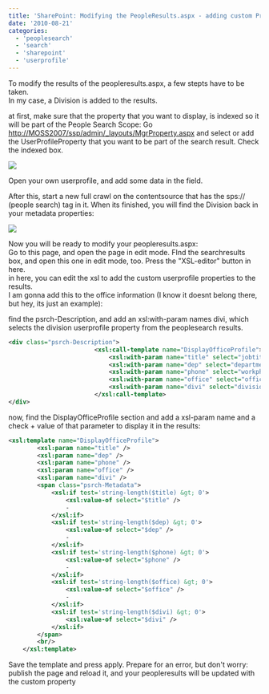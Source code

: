 ```yaml
---
title: 'SharePoint: Modifying the PeopleResults.aspx - adding custom Profile Properties'
date: '2010-08-21'
categories:
  - 'peoplesearch'
  - 'search'
  - 'sharepoint'
  - 'userprofile'
---
```


To modify the results of the peopleresults.aspx, a few stepts have to be taken.  
In my case, a Division is added to the results.

at first, make sure that the property that you want to display, is indexed so it will be part of the People Search Scope: Go [http://MOSS2007/ssp/admin/\_layouts/MgrProperty.aspx](http://moss2007/ssp/admin/_layouts/MgrProperty.aspx) and select or add the UserProfileProperty that you want to be part of the search result. Check the indexed box.

[![](images/4705.indexed.JPG)](http://bloggingabout.net/cfs-file.ashx/__key/CommunityServer.Blogs.Components.WeblogFiles/bas/4705.indexed.JPG)

Open your own userprofile, and add some data in the field.

After this, start a new full crawl on the contentsource that has the sps:// (people search) tag in it. When its finished, you will find the Division back in your metadata properties:

[![](images/6165.metadataproperty.JPG)](http://bloggingabout.net/cfs-file.ashx/__key/CommunityServer.Blogs.Components.WeblogFiles/bas/6165.metadataproperty.JPG)

Now you will be ready to modify your peopleresults.aspx:  
Go to this page, and open the page in edit mode. FInd the searchresults box, and open this one in edit mode, too. Press the "XSL-editor" button in here.  
in here, you can edit the xsl to add the custom userprofile properties to the results.  
I am gonna add this to the office information (I know it doesnt belong there, but hey, its just an example):

find the psrch-Description, and add an xsl:with-param names divi, which selects the division userprofile property from the peoplesearch results.

```xml
<div class="psrch-Description">
                        <xsl:call-template name="DisplayOfficeProfile">
                            <xsl:with-param name="title" select="jobtitle" />
                            <xsl:with-param name="dep" select="department" />
                            <xsl:with-param name="phone" select="workphone" />
                            <xsl:with-param name="office" select="officenumber" />
                            <xsl:with-param name="divi" select="division" />
                        </xsl:call-template>
</div>
```

now, find the DisplayOfficeProfile section and add a xsl-param name and a check + value of that parameter to display it in the results:

```xml
<xsl:template name="DisplayOfficeProfile">
        <xsl:param name="title" />
        <xsl:param name="dep" />
        <xsl:param name="phone" />
        <xsl:param name="office" />
        <xsl:param name="divi" />
        <span class="psrch-Metadata">
            <xsl:if test='string-length($title) &gt; 0'>
                <xsl:value-of select="$title" />
                -
            </xsl:if>
            <xsl:if test='string-length($dep) &gt; 0'>
                <xsl:value-of select="$dep" />
                -
            </xsl:if>
            <xsl:if test='string-length($phone) &gt; 0'>
                <xsl:value-of select="$phone" />
                -
            </xsl:if>
            <xsl:if test='string-length($office) &gt; 0'>
                <xsl:value-of select="$office" />
                -
            </xsl:if>
            <xsl:if test='string-length($divi) &gt; 0'>
                <xsl:value-of select="$divi" />
            </xsl:if>
        </span>
        <br/>
    </xsl:template>
```

Save the template and press apply. Prepare for an error, but don't worry: publish the page and reload it, and your peopleresults will be updated with the custom property

